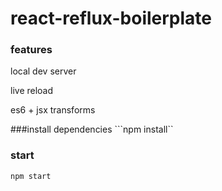 # react-reflux-boilerplate

### features
local dev server

live reload

es6 + jsx transforms

###install dependencies
```npm install``

### start
```npm start```
